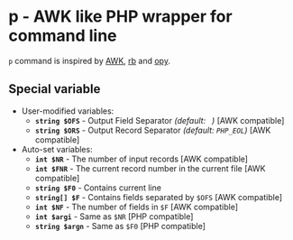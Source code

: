 # p - AWK like PHP wrapper for command line

`p` command is inspired by [AWK], [rb] and [opy].

[AWK]: http://www.awklang.org/
[rb]: https://github.com/thisredone/rb
[opy]: https://github.com/ryuichiueda/opy

## Special variable

 * User-modified variables:
   * **`string $OFS`** - Output Field Separator *(default: ` `)* [AWK compatible]
   * **`string $ORS`** - Output Record Separator *(default: `PHP_EOL`)* [AWK compatible]
 * Auto-set variables:
   * **`int $NR`** - The number of input records [AWK compatible]
   * **`int $FNR`** - The current record number in the current file [AWK compatible]
   * **`string $F0`** - Contains current line
   * **`string[] $F`** - Contains fields separated by `$OFS` [AWK compatible]
   * **`int $NF`** - The number of fields in `$F` [AWK compatible]
   * **`int $argi`** - Same as `$NR` [PHP compatible]
   * **`string $argn`** - Same as `$F0` [PHP compatible]

